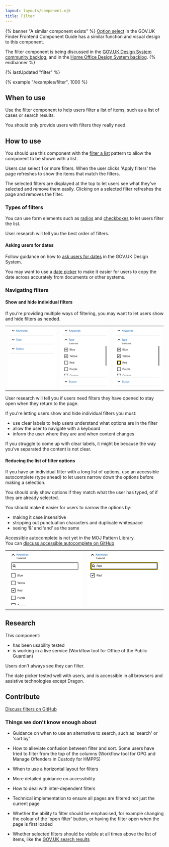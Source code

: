 ```yaml
---
layout: layouts/component.njk
title: Filter
---
```


{% banner "A similar component exists" %}
[Option select](https://finder-frontend.herokuapp.com/component-guide/option-select) in the GOV.UK Finder Frontend Component Guide has a similar function and visual design to this component.

The filter component is being discussed in the [GOV.UK Design System community backlog](https://github.com/alphagov/govuk-design-system-backlog/issues/21), and in the [Home Office Design System backlog](https://github.com/UKHomeOffice/design-system/issues/264).
{% endbanner %}

{% lastUpdated "filter" %}

{% example "/examples/filter", 1000 %}
## When to use

Use the filter component to help users filter a list of items, such as a list of cases or search results.

You should only provide users with filters they really need.
## How to use

You should use this component with the [filter a list](../../patterns/filter-a-list) pattern to allow the component to be shown with a list.

Users can select 1 or more filters. When the user clicks 'Apply filters' the page refreshes to show the items that match the filters. 

The selected filters are displayed at the top to let users see what they've selected and remove them easily. Clicking on a selected filter refreshes the page and removes the filter.
### Types of filters

You can use form elements such as [radios](https://design-system.service.gov.uk/components/radios/) and [checkboxes](https://design-system.service.gov.uk/components/checkboxes/) to let users filter the list.

User research will tell you the best order of filters.
#### Asking users for dates

Follow guidance on how to [ask users for dates](https://design-system.service.gov.uk/patterns/dates/) in the GOV.UK Design System. 

You may want to use a [date picker](https://developer.mozilla.org/en-US/docs/Web/HTML/Element/input/date) to make it easier for users to copy the date across accurately from documents or other systems.
### Navigating filters
#### Show and hide individual filters

If you're providing multiple ways of filtering, you may want to let users show and hide filters as needed.

<div class="govuk-form-group">
<table>
    <tr>
        <td>
            <img src="../../assets/images/filters-01.png" alt="" width="100%">
        </td>
        <td>
            <img src="../../assets/images/filters-02.png" alt="" width="100%">
        </td>
        <td>
            <img src="../../assets/images/filters-03.png" alt="" width="100%">
        </td>
    </tr>
</table>
</div>

User research will tell you if users need filters they have opened to stay open when they return to the page.

If you're letting users show and hide individual filters you must:

- use clear labels to help users understand what options are in the filter
- allow the user to navigate with a keyboard
- inform the user where they are and when content changes

If you struggle to come up with clear labels, it might be because the way you’ve separated the content is not clear.

#### Reducing the list of filter options

If you have an individual filter with a long list of options, use an accessible autocomplete (type ahead) to let users narrow down the options before making a selection.

You should only show options if they match what the user has typed, of if they are already selected.

You should make it easier for users to narrow the options by:

- making it case insensitive
- stripping out punctuation characters and duplicate whitespace
- seeing ‘&’ and ‘and’ as the same

<div class="govuk-inset-text">
  Accessible autocomplete is not yet in the MOJ Pattern Library.<br>
  You can <a href="https://github.com/ministryofjustice/moj-frontend/discussions/225">discuss accessible autocomplete on GitHub</a>
</div>

<div class="govuk-form-group">
<table>
    <tr>
        <td>
            <img src="../../assets/images/filters-04.png" alt="" width="100%">
        </td>
        <td>
            <img src="../../assets/images/filters-05.png" alt="" width="100%">
        </td>
    </tr>
</table>
</div>

## Research

This component:

- has been usability tested
- is working in a live service (Workflow tool for Office of the Public Guardian)

Users don't always see they can filter.

The date picker tested well with users, and is accessible in all browsers and assistive technologies except Dragon.
## Contribute

[Discuss filters on GitHub](https://github.com/ministryofjustice/moj-frontend/discussions/197)

### Things we don't know enough about

- Guidance on when to use an alternative to search, such as 'search' or 'sort by'

- How to alleviate confusion between filter and sort. Some users have tried to filter from the top of the columns (Workflow tool for OPG and Manage Offenders in Custody for HMPPS)

- When to use a horizontal layout for filters

- More detailed guidance on accessibility 

- How to deal with inter-dependent filters

- Technical implementation to ensure all pages are filtered not just the current page

- Whether the ability to filter should be emphasised, for example changing the colour of the 'open filter' button, or having the filter open when the page is first loaded

- Whether selected filters should be visible at all times above the list of items, like the [GOV.UK search results](https://www.gov.uk/search/all?keywords=test&content_purpose_supergroup%5B%5D=services&content_purpose_supergroup%5B%5D=news_and_communications&order=relevance)
